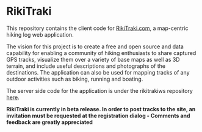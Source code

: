 # RikiTraki

This repository contains the client code for [RikiTraki.com](http://rikitraki.com), a map-centric hiking log web application. 

The vision for this project is to create a free and open source and data capability for enabling a community of hiking enthusiasts to share captured GPS tracks, visualize them over a variety of base maps as well as 3D terrain, and include useful descriptions and photographs of the destinations. The application can also be used for mapping tracks of any outdoor activities such as biking, running and boating.

The server side code for the application is under the rikitrakiws repository [here](https://github.com/jimmyangel/rikitrakiws).

**RikiTraki is currently in beta release. In order to post tracks to the site, an invitation must be requested at the registration dialog - Comments and feedback are greatly appreciated** 